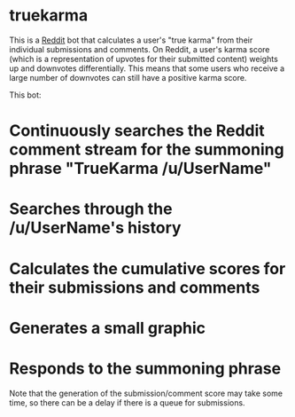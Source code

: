 truekarma
==========================

This is a [Reddit](http://reddit.com) bot that calculates a user's "true karma" from their individual submissions and comments. On Reddit, a user's karma score (which is a representation of upvotes for their submitted content) weights up and downvotes differentially. This means that some users who receive a large number of downvotes can still have a positive karma score.

This bot:

  # Continuously searches the Reddit comment stream for the summoning phrase "TrueKarma /u/UserName"
  # Searches through the /u/UserName's history
  # Calculates the cumulative scores for their submissions and comments
  # Generates a small graphic
  # Responds to the summoning phrase

Note that the generation of the submission/comment score may take some time, so there can be a delay if there is a queue for submissions.